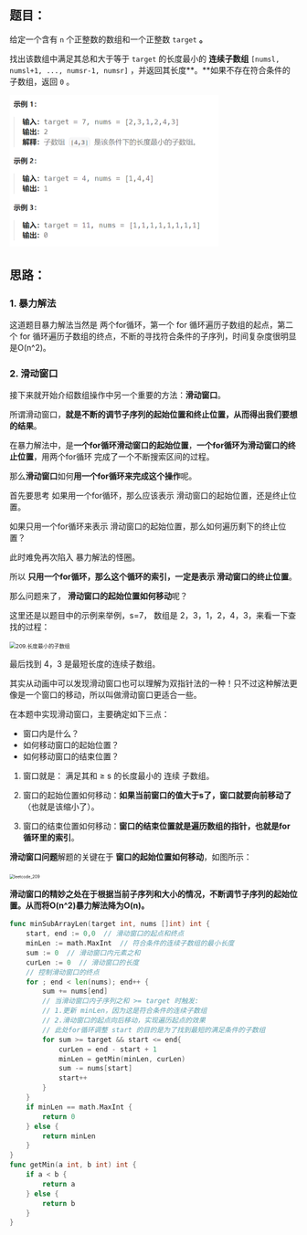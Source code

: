 ## 题目：

给定一个含有 `n` 个正整数的数组和一个正整数 `target` **。**

找出该数组中满足其总和大于等于 `target` 的长度最小的 **连续子数组** `[numsl, numsl+1, ..., numsr-1, numsr]` ，并返回其长度**。**如果不存在符合条件的子数组，返回 `0` 。

<img src="滑动窗口介绍-209.长度最小的子数组.assets/image-20240222200141903.png" alt="image-20240222200141903" style="zoom:50%;" />

## 思路：

### 1. 暴力解法

这道题目暴力解法当然是 两个for循环，第一个 for 循环遍历子数组的起点，第二个 for 循环遍历子数组的终点，不断的寻找符合条件的子序列，时间复杂度很明显是O(n^2)。

### 2. 滑动窗口

接下来就开始介绍数组操作中另一个重要的方法：**滑动窗口**。

所谓滑动窗口，**就是不断的调节子序列的起始位置和终止位置，从而得出我们要想的结果**。

在暴力解法中，是**一个for循环滑动窗口的起始位置**，**一个for循环为滑动窗口的终止位置**，用两个for循环 完成了一个不断搜索区间的过程。

那么**滑动窗口**如何**用一个for循环来完成这个操作**呢。

首先要思考 如果用一个for循环，那么应该表示 滑动窗口的起始位置，还是终止位置。

如果只用一个for循环来表示 滑动窗口的起始位置，那么如何遍历剩下的终止位置？

此时难免再次陷入 暴力解法的怪圈。

所以 **只用一个for循环，那么这个循环的索引，一定是表示 滑动窗口的终止位置**。

那么问题来了， **滑动窗口的起始位置如何移动**呢？

这里还是以题目中的示例来举例，s=7， 数组是 2，3，1，2，4，3，来看一下查找的过程：

<img src="https://code-thinking.cdn.bcebos.com/gifs/209.%E9%95%BF%E5%BA%A6%E6%9C%80%E5%B0%8F%E7%9A%84%E5%AD%90%E6%95%B0%E7%BB%84.gif" alt="209.长度最小的子数组" style="zoom:67%;" />

最后找到 4，3 是最短长度的连续子数组。

其实从动画中可以发现滑动窗口也可以理解为双指针法的一种！只不过这种解法更像是一个窗口的移动，所以叫做滑动窗口更适合一些。

在本题中实现滑动窗口，主要确定如下三点：

- 窗口内是什么？
- 如何移动窗口的起始位置？
- 如何移动窗口的结束位置？

1. 窗口就是： 满足其和 ≥ s 的长度最小的 连续 子数组。

2. 窗口的起始位置如何移动：**如果当前窗口的值大于s了，窗口就要向前移动了**（也就是该缩小了）。

3. 窗口的结束位置如何移动：**窗口的结束位置就是遍历数组的指针，也就是for循环里的索引**。

**滑动窗口问题**解题的关键在于 **窗口的起始位置如何移动**，如图所示：

<img src="https://code-thinking-1253855093.file.myqcloud.com/pics/20210312160441942.png" alt="leetcode_209" style="zoom:50%;" />

**滑动窗口的精妙之处在于根据当前子序列和大小的情况，不断调节子序列的起始位置。从而将O(n^2)暴力解法降为O(n)。**

```go
func minSubArrayLen(target int, nums []int) int {
    start, end := 0,0  // 滑动窗口的起点和终点
    minLen := math.MaxInt  // 符合条件的连续子数组的最小长度
    sum := 0  // 滑动窗口内元素之和
    curLen := 0  // 滑动窗口的长度
    // 控制滑动窗口的终点
    for ; end < len(nums); end++ {
        sum += nums[end]
        // 当滑动窗口内子序列之和 >= target 时触发:
        // 1.更新 minLen，因为这是符合条件的连续子数组
        // 2.滑动窗口的起点向后移动，实现遍历起点的效果  
        // 此处for循环调整 start 的目的是为了找到最短的满足条件的子数组
        for sum >= target && start <= end{   
            curLen = end - start + 1
            minLen = getMin(minLen, curLen)
            sum -= nums[start]
            start++
        }
    }
    if minLen == math.MaxInt {
        return 0
    } else {
        return minLen
    }    
}
func getMin(a int, b int) int {
    if a < b {
        return a
    } else {
        return b
    }
}
```

